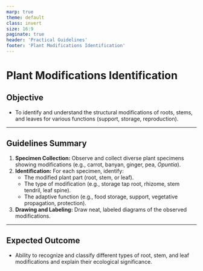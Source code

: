 ```yaml
---
marp: true
theme: default
class: invert
size: 16:9
paginate: true
header: 'Practical Guidelines'
footer: 'Plant Modifications Identification'
---
```


# Plant Modifications Identification

## Objective

*   To identify and understand the structural modifications of roots, stems, and leaves for various functions (support, storage, reproduction).

---

## Guidelines Summary

1.  **Specimen Collection:** Observe and collect diverse plant specimens showing modifications (e.g., carrot, banyan, ginger, pea, *Opuntia*).
2.  **Identification:** For each specimen, identify:
    *   The modified plant part (root, stem, or leaf).
    *   The type of modification (e.g., storage tap root, rhizome, stem tendril, leaf spine).
    *   The adaptive function (e.g., food storage, support, vegetative propagation, protection).
3.  **Drawing and Labeling:** Draw neat, labeled diagrams of the observed modifications.

---

## Expected Outcome

*   Ability to recognize and classify different types of root, stem, and leaf modifications and explain their ecological significance.
